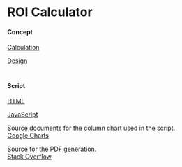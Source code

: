 # ROI Calculator  

#### Concept  

[Calculation](https://docs.google.com/spreadsheets/d/1Y283vCrcMfkSqc0O004CxFl8Pd_haR2C/edit?usp=sharing&ouid=111059009534619459354&rtpof=true&sd=true)  

[Design](https://drive.google.com/file/d/18zCmcBQS_OaO5Zw0WBO2Z_FlRIyZIZfj/view?usp=sharing)

#

#### Script  

[HTML](https://www.w3schools.com/html/default.asp)  

[JavaScript](https://www.w3schools.com/js/default.asp)

Source documents for the column chart used in the script.  
[Google Charts](https://developers-dot-devsite-v2-prod.appspot.com/chart/interactive/docs/gallery/columnchart.html)

Source for the PDF generation.  
[Stack Overflow](https://stackoverflow.com/questions/17293135/download-a-div-in-a-html-page-as-pdf-using-javascript)

